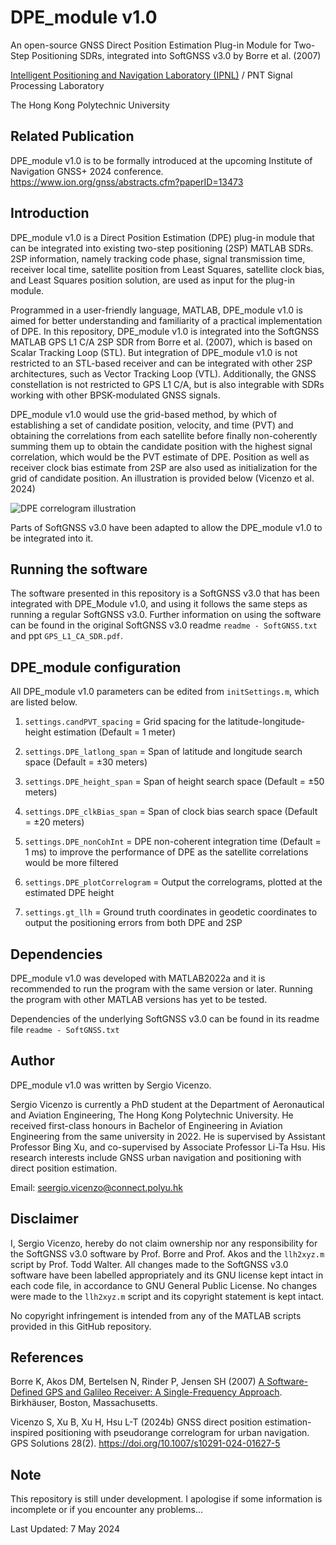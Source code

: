 # DPE_module v1.0
An open-source GNSS Direct Position Estimation Plug-in Module for Two-Step Positioning SDRs, integrated into SoftGNSS v3.0 by Borre et al. (2007)

[Intelligent Positioning and Navigation Laboratory (IPNL)](https://www.polyu.edu.hk/aae/ipn-lab/us/index.html) / PNT Signal Processing Laboratory

The Hong Kong Polytechnic University

## Related Publication
DPE_module v1.0 is to be formally introduced at the upcoming Institute of Navigation GNSS+ 2024 conference.
<https://www.ion.org/gnss/abstracts.cfm?paperID=13473>

## Introduction
DPE_module v1.0 is a Direct Position Estimation (DPE) plug-in module that can be integrated into existing two-step positioning (2SP) MATLAB SDRs. 2SP information, namely tracking code phase, signal transmission time, receiver local time, satellite position from Least Squares, satellite clock bias, and Least Squares position solution, are used as input for the plug-in module. 

Programmed in a user-friendly language, MATLAB, DPE_module v1.0 is aimed for better understanding and familiarity of a practical implementation of DPE. In this repository, DPE_module v1.0 is integrated into the SoftGNSS MATLAB GPS L1 C/A 2SP SDR from Borre et al. (2007), which is based on Scalar Tracking Loop (STL). But integration of DPE_module v1.0 is not restricted to an STL-based receiver and can be integrated with other 2SP architectures, such as Vector Tracking Loop (VTL). Additionally, the GNSS constellation is not restricted to GPS L1 C/A, but is also integrable with SDRs working with other BPSK-modulated GNSS signals. 

DPE_module v1.0 would use the grid-based method, by which of establishing a set of candidate position, velocity, and time (PVT) and obtaining the correlations from each satellite before finally non-coherently summing them up to obtain the candidate position with the highest signal correlation, which would be the PVT estimate of DPE. Position as well as receiver clock bias estimate from 2SP are also used as initialization for the grid of candidate position. An illustration is provided below (Vicenzo et al. 2024)

![DPE correlogram illustration](https://github.com/Sergio-Vicenzo/GPSL1-DPEmodule/blob/main/DPE%20correlogram.jpg)

Parts of SoftGNSS v3.0 have been adapted to allow the DPE_module v1.0 to be integrated into it. 

## Running the software
The software presented in this repository is a SoftGNSS v3.0 that has been integrated with DPE_Module v1.0, and using it follows the same steps as running a regular SoftGNSS v3.0. Further information on using the software can be found in the original SoftGNSS v3.0 readme `readme - SoftGNSS.txt` and ppt `GPS_L1_CA_SDR.pdf`.

## DPE_module configuration
All DPE_module v1.0 parameters can be edited from `initSettings.m`, which are listed below.

1. `settings.candPVT_spacing` = Grid spacing for the latitude-longitude-height estimation (Default = 1 meter)

2. `settings.DPE_latlong_span` = Span of latitude and longitude search space (Default = ±30 meters)

3. `settings.DPE_height_span` = Span of height search space (Default = ±50 meters)

4. `settings.DPE_clkBias_span` = Span of clock bias search space (Default = ±20 meters)

5. `settings.DPE_nonCohInt` = DPE non-coherent integration time (Default = 1 ms) to improve the performance of DPE as the satellite correlations would be more filtered

6. `settings.DPE_plotCorrelogram` = Output the correlograms, plotted at the estimated DPE height

7. `settings.gt_llh` = Ground truth coordinates in geodetic coordinates to output the positioning errors from both DPE and 2SP

## Dependencies
DPE_module v1.0 was developed with MATLAB2022a and it is recommended to run the program with the same version or later. Running the program with other MATLAB versions has yet to be tested.

Dependencies of the underlying SoftGNSS v3.0 can be found in its readme file `readme - SoftGNSS.txt`

## Author

DPE_module v1.0 was written by Sergio Vicenzo.

Sergio Vicenzo is currently a PhD student at the Department of Aeronautical and Aviation Engineering, The Hong Kong Polytechnic University. He received first-class honours in Bachelor of Engineering in Aviation Engineering from the same university in 2022. He is supervised by Assistant Professor Bing Xu, and co-supervised by Associate Professor Li-Ta Hsu. His research interests include GNSS urban navigation and positioning with direct position estimation.

Email: <seergio.vicenzo@connect.polyu.hk>

## Disclaimer
I, Sergio Vicenzo, hereby do not claim ownership nor any responsibility for the SoftGNSS v3.0 software by Prof. Borre and Prof. Akos and the `llh2xyz.m` script by Prof. Todd Walter. All changes made to the SoftGNSS v3.0 software have been labelled appropriately and its GNU license kept intact in each code file, in accordance to GNU General Public License. No changes were made to the `llh2xyz.m` script and its copyright statement is kept intact.

No copyright infringement is intended from any of the MATLAB scripts provided in this GitHub repository.

## References
Borre K, Akos DM, Bertelsen N, Rinder P, Jensen SH (2007) [A Software-Defined GPS and Galileo Receiver: A Single-Frequency Approach](https://link.springer.com/book/10.1007/978-0-8176-4540-3). Birkhäuser, Boston, Massachusetts.

Vicenzo S, Xu B, Xu H, Hsu L-T (2024b) GNSS direct position estimation-inspired positioning with pseudorange correlogram for urban navigation. GPS Solutions 28(2). https://doi.org/10.1007/s10291-024-01627-5

## Note
This repository is still under development. I apologise if some information is incomplete or if you encounter any problems...

Last Updated: 7 May 2024

	   

